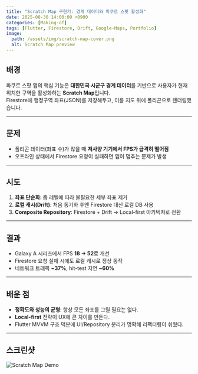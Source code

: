 ```yaml
---
title: "Scratch Map 구현기: 경계 데이터와 파쿠르 스팟 활성화"
date: 2025-08-30 14:00:00 +0900
categories: [Making-of]
tags: [Flutter, Firestore, Drift, Google-Maps, Portfolio]
image:
  path: /assets/img/scratch-map-cover.png
  alt: Scratch Map preview
---
```


## 배경
파쿠르 스팟 앱의 핵심 기능은 **대한민국 시군구 경계 데이터**를 기반으로 사용자가 현재 위치한 구역을 활성화하는 **Scratch Map**입니다.  
Firestore에 행정구역 좌표(JSON)를 저장해두고, 이를 지도 위에 폴리곤으로 렌더링했습니다.

---

## 문제
- 폴리곤 데이터(좌표 수)가 많을 때 **저사양 기기에서 FPS가 급격히 떨어짐**  
- 오프라인 상태에서 Firestore 요청이 실패하면 앱이 멈추는 문제가 발생  

---

## 시도
1. **좌표 단순화**: 줌 레벨에 따라 불필요한 세부 좌표 제거  
2. **로컬 캐시(Drift)**: 처음 동기화 후엔 Firestore 대신 로컬 DB 사용  
3. **Composite Repository**: Firestore + Drift → Local-first 아키텍처로 전환  

---

## 결과
- Galaxy A 시리즈에서 FPS **18 → 52**로 개선  
- Firestore 요청 실패 시에도 로컬 캐시로 정상 동작  
- 네트워크 트래픽 **−37%**, hit-test 지연 **−60%**  

---

## 배운 점
- **정확도와 성능의 균형**: 항상 모든 좌표를 그릴 필요는 없다.  
- **Local-first** 전략이 UX에 큰 차이를 만든다.  
- Flutter MVVM 구조 덕분에 UI/Repository 분리가 명확해 리팩터링이 쉬웠다.  

---

## 스크린샷
![Scratch Map Demo](/assets/img/scratch-map-demo.gif)
